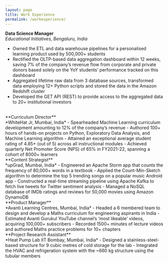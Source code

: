```yaml
---
layout: page
title: Work Experience
permalink: /workexperience/
---
```


**Data Science Manager** <br>
*Educational Initiatives, Bengaluru, India*
- Owned the ETL and data warehouse pipelines for a personalised learning product used by 500,000+ students
- Rectified the OLTP-based data aggregation dashboard within 12 weeks, saving 7% of the company’s revenue flow from corporate and private donors based solely on the YoY students’ performance tracked on this dashboard
- Aggregated lifetime raw data from 3 database sources, transformed data employing 12+ Python scripts and stored the data in the Amazon Redshift cluster
- Developed the GET API (REST) to provide access to the aggregated data to 20+ institutional investors

<br>
**Curriculum Director** <br>
*WhiteHat Jr, Mumbai, India* 
- Spearheaded Machine Learning curriculum development amounting to 12% of the company’s revenue
- Authored 100+ hours of hands-on projects on Python, Exploratory Data Analysis, and Machine Learning algorithm
- Attained an exceptional average student rating of 4.85+ (out of 5) across all instructional modules
- Achieved quarterly Net Promoter Score (NPS) of 65% in FY2021-22, spanning a cohort of 8000+ learners

<br>
**Content Strategist** <br>
*upGrad, Mumbai, India*
- Engineered an Apache Storm app that counts the frequency of 80,000+ words in a textbook
- Applied the Count-Min-Sketch algorithm to determine the top 5 trending songs on a popular music Android app
- Constructed a real-time streaming pipeline using Apache Kafka to fetch live tweets for Twitter sentiment analysis
- Managed a NoSQL database of IMDb ratings and reviews for 50,000 movies using Amazon DynamoDB

<br>
**Product Manager** <br>
*Avanti Learning Centres, Mumbai, India*
- Headed a 6 membered team to design and develop a Maths curriculum for engineering aspirants in India
- Estimated Avanti Gurukul YouTube channel’s ‘most likeable’ videos, acquiring 100,000+ subscribers
- Recorded 1500+ minutes of lecture videos and authored Maths practice problems for 10+ chapters

<br>
**Project Research Assistant** <br>
*Heat Pump Lab IIT Bombay, Mumbai, India*
- Designed a stainless-steel-based structure for 9 cubic metres of cold storage for the lab
- Integrated the HVAC and refrigeration system with the ~660 kg structure using the tubular members